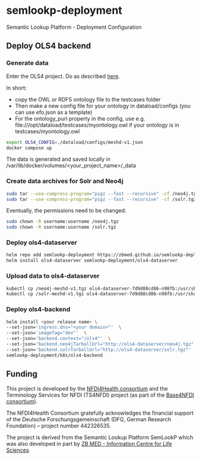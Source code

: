 # semlookp-deployment
Semantic Lookup Platform - Deployment Configuration


## Deploy OLS4 backend

### Generate data

Enter the OLS4 project. Do as described [here](https://github.com/EBISPOT/ols4?tab=readme-ov-file#deploying-ols4).

In short:
- copy the OWL or RDFS ontology file to the testcases folder
- Then make a new config file for your ontology in dataload/configs (you can use efo.json as a template)
- For the ontology_purl property in the config, use e.g. file:///opt/dataload/testcases/myontology.owl if your ontology is in testcases/myontology.owl

```bash
export OLS4_CONFIG=./dataload/configs/meshd-v1.json
docker compose up
```

The data is generated and saved locally in /var/lib/docker/volumes/<your_project_name>/_data

### Create data archives for Solr and Neo4j
```bash
sudo tar --use-compress-program="pigz --fast --recursive" -cf /neo4j.tgz -C /var/lib/docker/volumes/<your project name>/_data .
sudo tar --use-compress-program="pigz --fast --recursive" -cf /solr.tgz -C /var/lib/docker/volumes/<your project name>/_data .
```

Eventually, the permissions need to be changed:
```bash
sudo chown -R username:username /neo4j.tgz
sudo chown -R username:username /solr.tgz
```

### Deploy ols4-dataserver
```bash
helm repo add semlookp-deployment https://zbmed.github.io/semlookp-deployment/
helm install ols4-dataserver semlookp-deployment/ols4-dataserver
```

### Upload data to ols4-dataserver
```bash
kubectl cp /neo4j-meshd-v1.tgz ols4-dataserver-7d9d88cd86-n98fb:/usr/share/nginx/html/neo4j.tgz
kubectl cp /solr-meshd-v1.tgz ols4-dataserver-7d9d88cd86-n98fb:/usr/share/nginx/html/solr.tgz
```

### Deploy ols4-backend
```bash
helm install <your release name> \
--set-json='ingress.dns="<your domain>"'  \
--set-json='imageTag="dev"'  \
--set-json='backend.context="/ols4"'  \
--set-json='backend.neo4jTarballUrl="http://ols4-dataserver/neo4j.tgz"'  \
--set-json='backend.solrTarballUrl="http://ols4-dataserver/solr.tgz"'  \
semlookp-deployment/k8s/ols4-backend
```

## Funding

This project is developed by the [NFDI4Health consortium](https://www.nfdi4health.de) and the Terminology Services for NFDI (TS4NFDI) project (as part of the [Base4NFDI consortium](https://base4nfdi.de/)).

The NFDI4Health Consortium gratefully acknowledges the financial support of the Deutsche Forschungsgemeinschaft 
(DFG, German Research Foundation) – project number 442326535.

The project is derived from the Semantic Lookup Platform SemLookP which was also developed in part 
by [ZB MED - Information Centre for Life Sciences](https://www.zbmed.de/en/).
